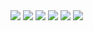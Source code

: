 <img src="https://github.com/shawnco411/C-programming/blob/master/2017/img/20170301.png">

<img src="https://github.com/shawnco411/C-programming/blob/master/2017/img/20170302.png">

<img src="https://github.com/shawnco411/C-programming/blob/master/2017/img/20170901.png">

<img src="https://github.com/shawnco411/C-programming/blob/master/2017/img/20170902.png">

<img src="https://github.com/shawnco411/C-programming/blob/master/2017/img/20171201.png">

<img src="https://github.com/shawnco411/C-programming/blob/master/2017/img/20171202.png">
